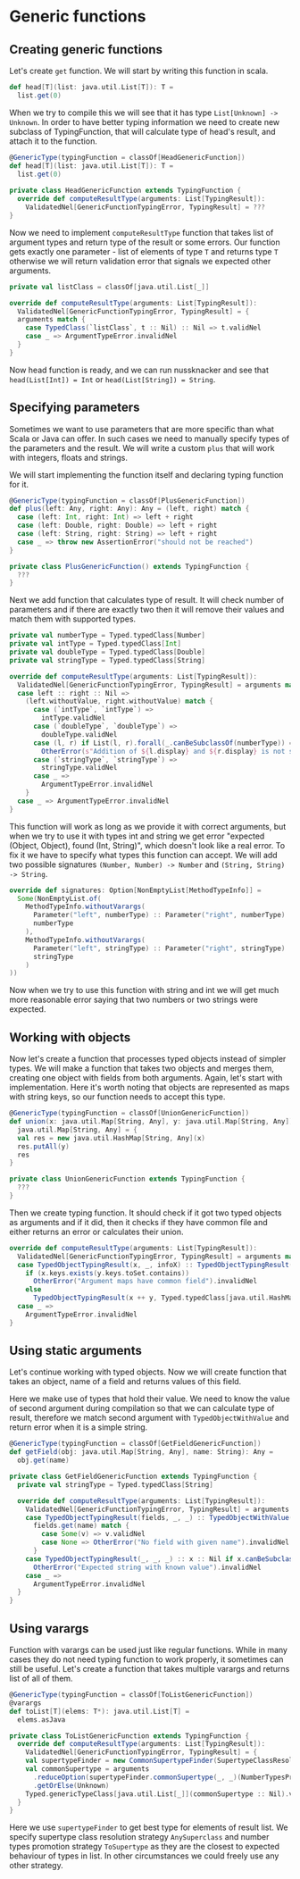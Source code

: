 # Generic functions
 


## Creating generic functions

Let's create `get` function. We will start by writing this function in scala.
```scala
def head[T](list: java.util.List[T]): T =
  list.get(0)
```
When we try to compile this we will see that it has type 
`List[Unknown] -> Unknown`. In order to have better typing information
we need to create new subclass of TypingFunction, that will calculate type of
head's result, and attach it to the function.
```scala
@GenericType(typingFunction = classOf[HeadGenericFunction])
def head[T](list: java.util.List[T]): T =
  list.get(0)
    
private class HeadGenericFunction extends TypingFunction {
  override def computeResultType(arguments: List[TypingResult]): 
    ValidatedNel[GenericFunctionTypingError, TypingResult] = ???
}
```
Now we need to implement `computeResultType` function that takes list of 
argument types and return type of the result or some errors. Our function
gets exactly one parameter - list of elements of type `T` and returns type `T`
otherwise we will return validation error that signals we expected other
arguments.
```scala
private val listClass = classOf[java.util.List[_]]

override def computeResultType(arguments: List[TypingResult]): 
  ValidatedNel[GenericFunctionTypingError, TypingResult] = {
  arguments match {
    case TypedClass(`listClass`, t :: Nil) :: Nil => t.validNel
    case _ => ArgumentTypeError.invalidNel
  }
}
```
Now head function is ready, and we can run nussknacker and see that
`head(List[Int]) = Int` or `head(List[String]) = String`.

## Specifying parameters

Sometimes we want to use parameters that are more specific than what Scala or
Java can offer. In such cases we need to manually specify types of
the parameters and the result. We will write a custom `plus` that will work with
integers, floats and strings.

We will start implementing the function itself and declaring typing function
for it.
```scala
@GenericType(typingFunction = classOf[PlusGenericFunction])
def plus(left: Any, right: Any): Any = (left, right) match {
  case (left: Int, right: Int) => left + right
  case (left: Double, right: Double) => left + right
  case (left: String, right: String) => left + right
  case _ => throw new AssertionError("should not be reached")
}

private class PlusGenericFunction() extends TypingFunction {
  ???
}
```

Next we add function that calculates type of result. It will check number
of parameters and if there are exactly two then it will remove their values
and match them with supported types.
```scala
private val numberType = Typed.typedClass[Number]
private val intType = Typed.typedClass[Int]
private val doubleType = Typed.typedClass[Double]
private val stringType = Typed.typedClass[String]

override def computeResultType(arguments: List[TypingResult]): 
  ValidatedNel[GenericFunctionTypingError, TypingResult] = arguments match {
  case left :: right :: Nil =>
    (left.withoutValue, right.withoutValue) match {
      case (`intType`, `intType`) => 
        intType.validNel
      case (`doubleType`, `doubleType`) => 
        doubleType.validNel
      case (l, r) if List(l, r).forall(_.canBeSubclassOf(numberType)) =>
        OtherError(s"Addition of ${l.display} and ${r.display} is not supported").invalidNel
      case (`stringType`, `stringType`) => 
        stringType.validNel
      case _ => 
        ArgumentTypeError.invalidNel
    }
  case _ => ArgumentTypeError.invalidNel
}
```

This function will work as long as we provide it with correct arguments,
but when we try to use it with types int and string we get error
"expected (Object, Object), found (Int, String)", which doesn't look
like a real error. To fix it we have to specify what types this function
can accept. We will add two possible signatures `(Number, Number) -> Number`
and `(String, String) -> String`.
```scala
override def signatures: Option[NonEmptyList[MethodTypeInfo]] = 
  Some(NonEmptyList.of(
    MethodTypeInfo.withoutVarargs(
      Parameter("left", numberType) :: Parameter("right", numberType) :: Nil, 
      numberType
    ),
    MethodTypeInfo.withoutVarargs(
      Parameter("left", stringType) :: Parameter("right", stringType) :: Nil, 
      stringType
    )
))
```
Now when we try to use this function with string and int we will get much
more reasonable error saying that two numbers or two strings were expected.

## Working with objects
Now let's create a function that processes typed objects instead of simpler
types. We will make a function that takes two objects and merges them,
creating one object with fields from both arguments. Again, let's start
with implementation. Here it's worth noting that objects are represented
as maps with string keys, so our function needs to accept this type.
```scala
@GenericType(typingFunction = classOf[UnionGenericFunction])
def union(x: java.util.Map[String, Any], y: java.util.Map[String, Any]): 
  java.util.Map[String, Any] = {
  val res = new java.util.HashMap[String, Any](x)
  res.putAll(y)
  res
}

private class UnionGenericFunction extends TypingFunction {
  ???
}
```
Then we create typing function. It should check if it got two typed objects
as arguments and if it did, then it checks if they have common file and 
either returns an error or calculates their union.

```scala
override def computeResultType(arguments: List[TypingResult]): 
  ValidatedNel[GenericFunctionTypingError, TypingResult] = arguments match {
  case TypedObjectTypingResult(x, _, infoX) :: TypedObjectTypingResult(y, _, infoY) :: Nil =>
    if (x.keys.exists(y.keys.toSet.contains))
      OtherError("Argument maps have common field").invalidNel
    else
      TypedObjectTypingResult(x ++ y, Typed.typedClass[java.util.HashMap[_, _]], infoX ++ infoY).validNel
  case _ =>
    ArgumentTypeError.invalidNel
}
```

## Using static arguments

Let's continue working with typed objects. Now we will create function
that takes an object, name of a field and returns values of this field.

Here we make use of types that hold their value. We need to know the value
of second argument during compilation so that we can calculate type of
result, therefore we match second argument with `TypedObjectWithValue`
and return error when it is a simple string.

```scala
@GenericType(typingFunction = classOf[GetFieldGenericFunction])
def getField(obj: java.util.Map[String, Any], name: String): Any =
  obj.get(name)

private class GetFieldGenericFunction extends TypingFunction {
  private val stringType = Typed.typedClass[String]

  override def computeResultType(arguments: List[TypingResult]): 
    ValidatedNel[GenericFunctionTypingError, TypingResult] = arguments match {
    case TypedObjectTypingResult(fields, _, _) :: TypedObjectWithValue(`stringType`, name: String) :: Nil =>
      fields.get(name) match {
        case Some(v) => v.validNel
        case None => OtherError("No field with given name").invalidNel
      }
    case TypedObjectTypingResult(_, _, _) :: x :: Nil if x.canBeSubclassOf(stringType) =>
      OtherError("Expected string with known value").invalidNel
    case _ =>
      ArgumentTypeError.invalidNel
  }
}
```

## Using varargs
Function with varargs can be used just like regular functions. While in many
cases they do not need typing function to work properly, it sometimes can
still be useful. Let's create a function that takes multiple varargs and
returns list of all of them.

```scala
@GenericType(typingFunction = classOf[ToListGenericFunction])
@varargs
def toList[T](elems: T*): java.util.List[T] =
  elems.asJava

private class ToListGenericFunction extends TypingFunction {
  override def computeResultType(arguments: List[TypingResult]): 
    ValidatedNel[GenericFunctionTypingError, TypingResult] = {
    val supertypeFinder = new CommonSupertypeFinder(SupertypeClassResolutionStrategy.AnySuperclass, true)
    val commonSupertype = arguments
      .reduceOption(supertypeFinder.commonSupertype(_, _)(NumberTypesPromotionStrategy.ToSupertype))
      .getOrElse(Unknown)
    Typed.genericTypeClass[java.util.List[_]](commonSupertype :: Nil).validNel
  }
}
```

Here we use `supertypeFinder` to get best type for elements of result list.
We specify supertype class resolution strategy `AnySuperclass` and 
number types promotion strategy `ToSupertype` as they are the closest to
expected behaviour of types in list. In other circumstances we could freely
use any other strategy.
